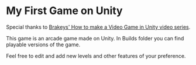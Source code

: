 # My First Game on Unity

Special thanks to [Brakeys' How to make a Video Game in Unity video series](https://youtu.be/IlKaB1etrik).

This game is an arcade game made on Unity. In Builds folder you can find playable versions of the game.

Feel free to edit and add new levels and other features of your preference.
